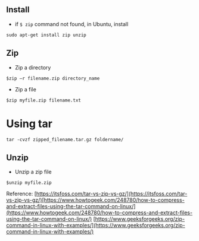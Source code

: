 ## Install
- if `$ zip` command not found, in Ubuntu, install
```
sudo apt-get install zip unzip
```
## Zip
- Zip a directory
```
$zip –r filename.zip directory_name
```
- Zip a file
```
$zip myfile.zip filename.txt

```

# Using tar
```
tar -cvzf zipped_filename.tar.gz foldername/
```

## Unzip
- Unzip a zip file
```
$unzip myfile.zip 
```

Reference:
[https://itsfoss.com/tar-vs-zip-vs-gz/](https://itsfoss.com/tar-vs-zip-vs-gz/)[https://www.howtogeek.com/248780/how-to-compress-and-extract-files-using-the-tar-command-on-linux/](https://www.howtogeek.com/248780/how-to-compress-and-extract-files-using-the-tar-command-on-linux/)
[https://www.geeksforgeeks.org/zip-command-in-linux-with-examples/](https://www.geeksforgeeks.org/zip-command-in-linux-with-examples/)